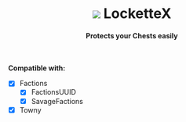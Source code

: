 <span align="center"><h1 align="center"><img src="https://i.imgur.com/tdy6t6C.png?1"> LocketteX</h1><h4 align="center">Protects your Chests easily</h4></span><br>

**Compatible with:**
- [x] Factions
  - [x] FactionsUUID
  - [x] SavageFactions
- [x] Towny